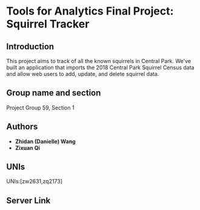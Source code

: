 # Tools for Analytics Final Project: Squirrel Tracker

## Introduction

This project aims to track of all the known squirrels in Central Park. We've built an application that imports the ​2018 Central Park Squirrel Census​ data and allow web users to add, update, and delete squirrel data.


## Group name and section

Project Group 59, Section 1

## Authors

* **Zhidan (Danielle) Wang** 
* **Zixuan Qi** 

## UNIs

UNIs:[zw2631,zq2173]


## Server Link
